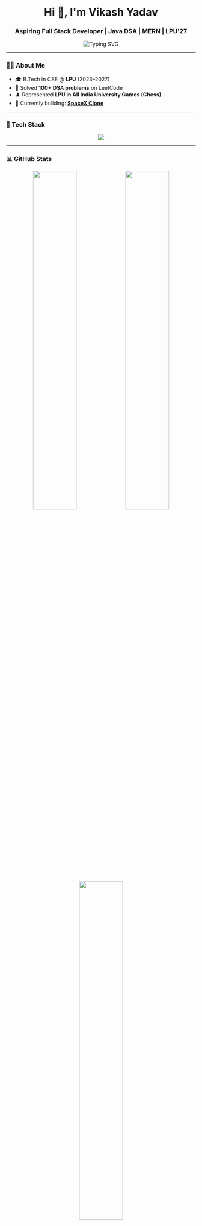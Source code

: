 <h1 align="center">Hi 👋, I'm Vikash Yadav</h1>
<h3 align="center">Aspiring Full Stack Developer | Java DSA | MERN | LPU'27</h3>

<p align="center">
  <img src="https://readme-typing-svg.herokuapp.com?font=Fira+Code&size=22&duration=3000&pause=1000&color=1ABC9C&center=true&vCenter=true&width=440&height=45&lines=Java+%7C+MERN+Stack+Developer;Loves+DSA+%26+Open+Source" alt="Typing SVG" />
</p>

---

### 🧑‍💻 About Me

- 🎓 B.Tech in CSE @ **LPU** (2023–2027)  
- 🧠 Solved **100+ DSA problems** on LeetCode  
- ♟️ Represented **LPU in All India University Games (Chess)**  
- 🚀 Currently building: [**SpaceX Clone**](https://vikashyadavspacexclone.netlify.app)

---

### 🚀 Tech Stack

<p align="center">
  <img src="https://skillicons.dev/icons?i=java,js,react,nodejs,mongodb,html,css,git,github,vscode,linux" />
</p>

---

### 📊 GitHub Stats

<p align="center">
  <img src="https://github-readme-stats.vercel.app/api?username=vikashyadav123x&show_icons=true&theme=radical" width="48%" />
  <img src="https://github-readme-streak-stats.herokuapp.com/?user=vikashyadav123x&theme=radical" width="48%" />
</p>

<p align="center">
  <img src="https://github-readme-stats.vercel.app/api/top-langs/?username=vikashyadav123x&layout=compact&theme=radical" width="48%" />
</p>

---

### 🏆 Achievements

- 🧩 100+ LeetCode Questions Solved  
- 🥇 Top Chess Player at LPU – AIUG Representative  
- 💼 Built several **responsive React projects**  
- 🔭 Exploring advanced Java DSA topics & backend system design

---

### 📬 Let's Connect

<p align="center">
  <a href="https://www.linkedin.com/in/vikashyadav07/" target="_blank">
    <img src="https://img.shields.io/badge/LinkedIn-0077B5?style=for-the-badge&logo=linkedin&logoColor=white" />
  </a>
  <a href="mailto:vikashyadav10648@gmail.com">
    <img src="https://img.shields.io/badge/Gmail-D14836?style=for-the-badge&logo=gmail&logoColor=white" />
  </a>
  <a href="https://github.com/vikashyadav123x" target="_blank">
    <img src="https://img.shields.io/badge/GitHub-100000?style=for-the-badge&logo=github&logoColor=white" />
  </a>
  <a href="https://vikashyadavspacexclone.netlify.app">
    <img src="https://img.shields.io/badge/Portfolio-000000?style=for-the-badge&logo=vercel&logoColor=white" />
  </a>
</p>

---

<p align="center">
  <img src="https://quotes-github-readme.vercel.app/api?type=horizontal&theme=radical" />
</p>

---

<p align="center">⭐️ From <strong>Vikash Yadav</strong> with code 💻 and caffeine ☕</p>
